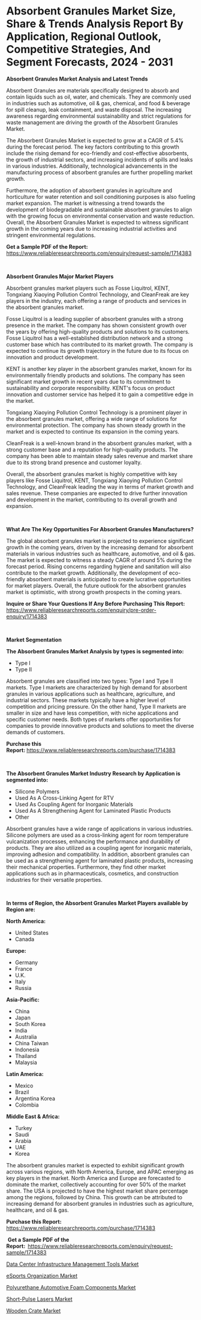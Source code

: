 <p><h1>Absorbent Granules Market Size, Share & Trends Analysis Report By Application, Regional Outlook, Competitive Strategies, And Segment Forecasts, 2024 - 2031</h1></p><p><strong>Absorbent Granules Market Analysis and Latest Trends</strong></p>
<p><p>Absorbent Granules are materials specifically designed to absorb and contain liquids such as oil, water, and chemicals. They are commonly used in industries such as automotive, oil & gas, chemical, and food & beverage for spill cleanup, leak containment, and waste disposal. The increasing awareness regarding environmental sustainability and strict regulations for waste management are driving the growth of the Absorbent Granules Market.</p><p>The Absorbent Granules Market is expected to grow at a CAGR of 5.4% during the forecast period. The key factors contributing to this growth include the rising demand for eco-friendly and cost-effective absorbents, the growth of industrial sectors, and increasing incidents of spills and leaks in various industries. Additionally, technological advancements in the manufacturing process of absorbent granules are further propelling market growth.</p><p>Furthermore, the adoption of absorbent granules in agriculture and horticulture for water retention and soil conditioning purposes is also fueling market expansion. The market is witnessing a trend towards the development of biodegradable and sustainable absorbent granules to align with the growing focus on environmental conservation and waste reduction. Overall, the Absorbent Granules Market is expected to witness significant growth in the coming years due to increasing industrial activities and stringent environmental regulations.</p></p>
<p><strong>Get a Sample PDF of the Report:&nbsp;</strong> <a href="https://www.reliableresearchreports.com/enquiry/request-sample/1714383">https://www.reliableresearchreports.com/enquiry/request-sample/1714383</a></p>
<p>&nbsp;</p>
<p><strong>Absorbent Granules Major Market Players</strong></p>
<p><p>Absorbent granules market players such as Fosse Liquitrol, KENT, Tongxiang Xiaoying Pollution Control Technology, and CleanFreak are key players in the industry, each offering a range of products and services in the absorbent granules market.</p><p>Fosse Liquitrol is a leading supplier of absorbent granules with a strong presence in the market. The company has shown consistent growth over the years by offering high-quality products and solutions to its customers. Fosse Liquitrol has a well-established distribution network and a strong customer base which has contributed to its market growth. The company is expected to continue its growth trajectory in the future due to its focus on innovation and product development.</p><p>KENT is another key player in the absorbent granules market, known for its environmentally friendly products and solutions. The company has seen significant market growth in recent years due to its commitment to sustainability and corporate responsibility. KENT's focus on product innovation and customer service has helped it to gain a competitive edge in the market.</p><p>Tongxiang Xiaoying Pollution Control Technology is a prominent player in the absorbent granules market, offering a wide range of solutions for environmental protection. The company has shown steady growth in the market and is expected to continue its expansion in the coming years.</p><p>CleanFreak is a well-known brand in the absorbent granules market, with a strong customer base and a reputation for high-quality products. The company has been able to maintain steady sales revenue and market share due to its strong brand presence and customer loyalty.</p><p>Overall, the absorbent granules market is highly competitive with key players like Fosse Liquitrol, KENT, Tongxiang Xiaoying Pollution Control Technology, and CleanFreak leading the way in terms of market growth and sales revenue. These companies are expected to drive further innovation and development in the market, contributing to its overall growth and expansion.</p></p>
<p>&nbsp;</p>
<p><strong>What Are The Key Opportunities For Absorbent Granules Manufacturers?</strong></p>
<p><p>The global absorbent granules market is projected to experience significant growth in the coming years, driven by the increasing demand for absorbent materials in various industries such as healthcare, automotive, and oil & gas. The market is expected to witness a steady CAGR of around 5% during the forecast period. Rising concerns regarding hygiene and sanitation will also contribute to the market growth. Additionally, the development of eco-friendly absorbent materials is anticipated to create lucrative opportunities for market players. Overall, the future outlook for the absorbent granules market is optimistic, with strong growth prospects in the coming years.</p></p>
<p><strong>Inquire or Share Your Questions If Any Before Purchasing This Report:</strong> <a href="https://www.reliableresearchreports.com/enquiry/pre-order-enquiry/1714383">https://www.reliableresearchreports.com/enquiry/pre-order-enquiry/1714383</a></p>
<p>&nbsp;</p>
<p><strong>Market Segmentation</strong></p>
<p><strong>The Absorbent Granules Market Analysis by types is segmented into:</strong></p>
<p><ul><li>Type I</li><li>Type II</li></ul></p>
<p><p>Absorbent granules are classified into two types: Type I and Type II markets. Type I markets are characterized by high demand for absorbent granules in various applications such as healthcare, agriculture, and industrial sectors. These markets typically have a higher level of competition and pricing pressure. On the other hand, Type II markets are smaller in size and have less competition, with niche applications and specific customer needs. Both types of markets offer opportunities for companies to provide innovative products and solutions to meet the diverse demands of customers.</p></p>
<p><strong>Purchase this Report:&nbsp;</strong><a href="https://www.reliableresearchreports.com/purchase/1714383">https://www.reliableresearchreports.com/purchase/1714383</a></p>
<p>&nbsp;</p>
<p><strong>The Absorbent Granules Market Industry Research by Application is segmented into:</strong></p>
<p><ul><li>Silicone Polymers</li><li>Used As A Cross-Linking Agent for RTV</li><li>Used As Coupling Agent for Inorganic Materials</li><li>Used As A Strengthening Agent for Laminated Plastic Products</li><li>Other</li></ul></p>
<p><p>Absorbent granules have a wide range of applications in various industries. Silicone polymers are used as a cross-linking agent for room temperature vulcanization processes, enhancing the performance and durability of products. They are also utilized as a coupling agent for inorganic materials, improving adhesion and compatibility. In addition, absorbent granules can be used as a strengthening agent for laminated plastic products, increasing their mechanical properties. Furthermore, they find other market applications such as in pharmaceuticals, cosmetics, and construction industries for their versatile properties.</p></p>
<p>&nbsp;</p>
<p><strong>In terms of Region, the Absorbent Granules Market Players available by Region are:</strong></p>
<p>
    <p> <strong> North America: </strong>
        <ul>
            <li>United States</li>
            <li>Canada</li>
        </ul>
        </p> 
    <p> <strong> Europe: </strong>
        <ul>
            <li>Germany</li>
            <li>France</li>
            <li>U.K.</li>
            <li>Italy</li>
            <li>Russia</li>
        </ul>
        </p> 
    <p> <strong> Asia-Pacific: </strong>
        <ul>
            <li>China</li>
            <li>Japan</li>
            <li>South Korea</li>
            <li>India</li>
            <li>Australia</li>
            <li>China Taiwan</li>
            <li>Indonesia</li>
            <li>Thailand</li>
            <li>Malaysia</li>
        </ul>
        </p> 
    <p> <strong> Latin America: </strong>
        <ul>
            <li>Mexico</li>
            <li>Brazil</li>
            <li>Argentina Korea</li>
            <li>Colombia</li>
        </ul>
        </p> 
    <p> <strong> Middle East & Africa: </strong>
        <ul>
            <li>Turkey</li>
            <li>Saudi</li>
            <li>Arabia</li>
            <li>UAE</li>
            <li>Korea</li>
        </ul>
    </p>
    </p>
<p><p>The absorbent granules market is expected to exhibit significant growth across various regions, with North America, Europe, and APAC emerging as key players in the market. North America and Europe are forecasted to dominate the market, collectively accounting for over 50% of the market share. The USA is projected to have the highest market share percentage among the regions, followed by China. This growth can be attributed to increasing demand for absorbent granules in industries such as agriculture, healthcare, and oil & gas.</p></p>
<p><strong>Purchase this Report: </strong><a href="https://www.reliableresearchreports.com/purchase/1714383">https://www.reliableresearchreports.com/purchase/1714383</a></p>
<p>&nbsp;<strong>Get a Sample PDF of the Report:&nbsp;&nbsp;</strong><a href="https://www.reliableresearchreports.com/enquiry/request-sample/1714383">https://www.reliableresearchreports.com/enquiry/request-sample/1714383</a></p>
<p><strong></strong></p>
<p><p><a href="https://github.com/lylyparadise/Market-Research-Report-List-2/blob/main/data-center-infrastructure-management-tools-market.md">Data Center Infrastructure Management Tools Market</a></p><p><a href="https://github.com/GroverBarry/Market-Research-Report-List-4/blob/main/esports-organization-market.md">eSports Organization Market</a></p><p><a href="https://github.com/johnbach50/Market-Research-Report-List-2/blob/main/polyurethane-automotive-foam-components-market.md">Polyurethane Automotive Foam Components Market</a></p><p><a href="https://github.com/wusalecollins540tpqoz/Market-Research-Report-List-1/blob/main/short-pulse-lasers-market.md">Short-Pulse Lasers Market</a></p><p><a href="https://github.com/pjcfca/Market-Research-Report-List-1/blob/main/wooden-crate-market.md">Wooden Crate Market</a></p></p>